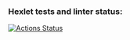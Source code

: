### Hexlet tests and linter status:
[![Actions Status](https://github.com/AdalyatNazirov/java-project-99/actions/workflows/hexlet-check.yml/badge.svg)](https://github.com/AdalyatNazirov/java-project-99/actions)